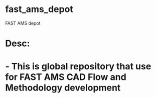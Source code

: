 # fast_ams_depot
FAST AMS depot

# Desc:
# - This is global repository that use for FAST AMS CAD Flow and Methodology development
#
